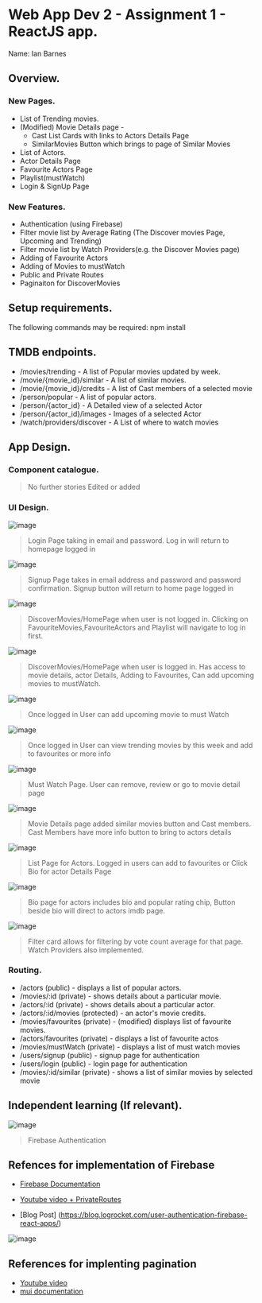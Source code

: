 # Web App Dev 2 - Assignment 1 - ReactJS app.

Name: Ian Barnes

## Overview.

### New Pages.

+ List of Trending movies.
+ (Modified) Movie Details page -
  + Cast List Cards with links to Actors Details Page
  + SimilarMovies Button which brings to page of Similar Movies
+ List of Actors.
+ Actor Details Page
+ Favourite Actors Page
+ Playlist(mustWatch)
+ Login & SignUp Page

### New Features.

+ Authentication (using Firebase) 
+ Filter movie list by Average Rating (The Discover movies Page, Upcoming and Trending)
+ Filter movie list by Watch Providers(e.g. the Discover Movies page)
+ Adding of Favourite Actors
+ Adding of Movies to mustWatch
+ Public and Private Routes
+ Paginaiton for DiscoverMovies

## Setup requirements.

The following commands may be required:
 npm install 

## TMDB endpoints.

+ /movies/trending - A list of Popular movies updated by week.
+ /movie/{movie_id}/similar - A list of similar movies. 
+ /movie/{movie_id}/credits - A list of Cast members of a selected movie
+ /person/popular - A list of popular actors.
+ /person/{actor_id} - A Detailed view of a selected Actor
+ /person/{actor_id}/images - Images of a selected Actor
+ /watch/providers/discover - A List of where to watch movies

## App Design.

### Component catalogue.
>No further stories Edited or added

### UI Design.

![image](./images/login.PNG)
>Login Page taking in email and password. Log in will return to homepage logged in

![image](./images/signup.PNG)

>Signup Page takes in email address and password and password confirmation. Signup button will return to home page logged in

![image](./images/discoverPublic.PNG)

>DiscoverMovies/HomePage when user is not logged in. Clicking on FavouriteMovies,FavouriteActors and Playlist will navigate to log in first.

![image](./images/discoverPrivate.PNG)

>DiscoverMovies/HomePage when user is logged in. Has access to movie details, actor Details, Adding to Favourites, Can add upcoming movies to mustWatch.

![image](./images/upcomingMovie.PNG)

>Once logged in User can add upcoming movie to must Watch 

![image](./images/trendingMovie.PNG)

>Once logged in User can view trending movies by this week and add to favourites or more info

![image](./images/mustWatch.PNG)

>Must Watch Page. User can remove, review or go to movie detail page

![image](./images/movieDetail.PNG)

>Movie Details page added similar movies button and Cast members. Cast Members have more info button to bring to actors details

![image](./images/actorList.PNG)

>List Page for Actors. Logged in users can add to favourites or Click Bio for actor Details Page

![image](./images/actorDetails.PNG)

>Bio page for actors includes bio and popular rating chip, Button beside bio will direct to actors imdb page.

![image](./images/filterCard.PNG)

>Filter card allows for filtering by vote count average for that page. Watch Providers also implemented.
### Routing.

+ /actors (public) - displays a list of popular actors.
+ /movies/:id (private) - shows details about a particular movie.
+ /actors/:id (private) - shows details about a particular actor.
+ /actors/:id/movies (protected) - an actor's movie credits.
+ /movies/favourites (private) - (modified) displays list of favourite movies.
+ /actors/favourites (private) - displays a list of favourite actos
+ /movies/mustWatch (private) - displays a list of must watch movies
+ /users/signup (public) - signup page for authentication
+ /users/login (public) - login page for authentication
+ /movies/:id/similar (private) - shows a list of similar movies by selected movie


## Independent learning (If relevant).

![image](./images/firebase.PNG)
>Firebase Authentication 

## Refences for implementation of Firebase
+ [Firebase Documentation](https://firebase.google.com/docs?gclid=CjwKCAiAksyNBhAPEiwAlDBeLFmJbo_e3-ogmR35UAUMkE9IIanL7VSwEQbkimCxlwelRP1Ae2hmqBoC1H8QAvD_BwE&gclsrc=aw.ds)

+ [Youtube video + PrivateRoutes](https://www.youtube.com/watch?v=PKwu15ldZ7k)
+ [Blog Post] (https://blog.logrocket.com/user-authentication-firebase-react-apps/)

![image](./images/pagintation.PNG)

## References for implenting pagination
+ [Youtube video](https://www.youtube.com/watch?v=IYCa1F-OWmk)
+ [mui documentation](https://mui.com/material-ui/react-pagination/)
